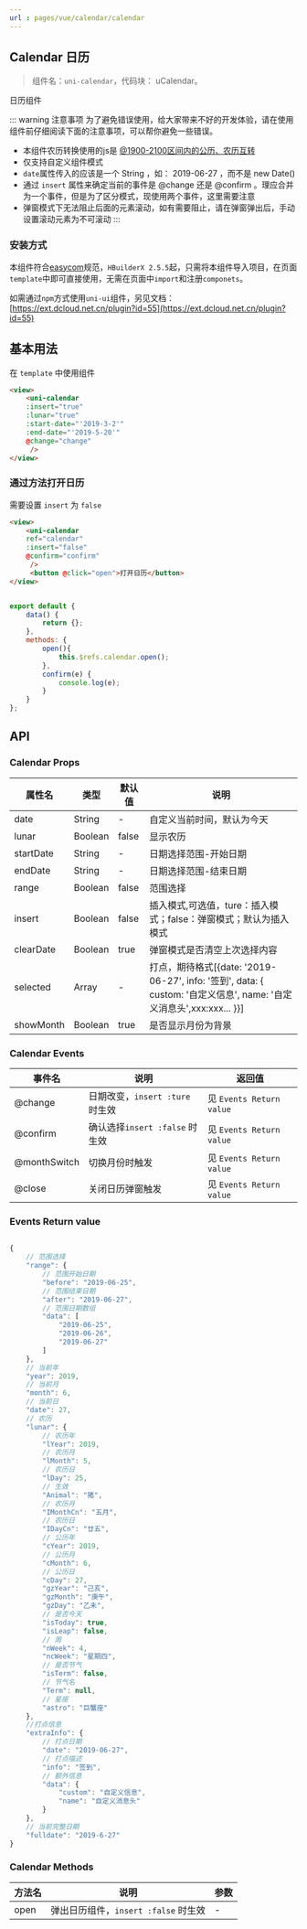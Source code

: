 ```yaml
---
url : pages/vue/calendar/calendar
---
```


## Calendar 日历
> 组件名：``uni-calendar``，代码块： uCalendar。  

日历组件

::: warning 注意事项
为了避免错误使用，给大家带来不好的开发体验，请在使用组件前仔细阅读下面的注意事项，可以帮你避免一些错误。
- 本组件农历转换使用的js是 [@1900-2100区间内的公历、农历互转](https://github.com/jjonline/calendar.js)  
- 仅支持自定义组件模式
- `date`属性传入的应该是一个 String ，如： 2019-06-27 ，而不是 new Date()
- 通过 `insert` 属性来确定当前的事件是 @change 还是 @confirm 。理应合并为一个事件，但是为了区分模式，现使用两个事件，这里需要注意
- 弹窗模式下无法阻止后面的元素滚动，如有需要阻止，请在弹窗弹出后，手动设置滚动元素为不可滚动
:::

### 安装方式

本组件符合[easycom](https://uniapp.dcloud.io/collocation/pages?id=easycom)规范，`HBuilderX 2.5.5`起，只需将本组件导入项目，在页面`template`中即可直接使用，无需在页面中`import`和注册`componets`。

如需通过`npm`方式使用`uni-ui`组件，另见文档：[https://ext.dcloud.net.cn/plugin?id=55](https://ext.dcloud.net.cn/plugin?id=55)

## 基本用法

在 ``template`` 中使用组件

```html
<view>
	<uni-calendar 
	:insert="true"
	:lunar="true" 
	:start-date="'2019-3-2'"
	:end-date="'2019-5-20'"
	@change="change"
	 />
</view>
```

### 通过方法打开日历

需要设置 `insert` 为 `false`

```html
<view>
	<uni-calendar 
	ref="calendar"
	:insert="false"
	@confirm="confirm"
	 />
	 <button @click="open">打开日历</button>
</view>
```

```javascript

export default {
	data() {
		return {};
	},
	methods: {
		open(){
			this.$refs.calendar.open();
		},
		confirm(e) {
			console.log(e);
		}
	}
};

```


## API

### Calendar Props

|  属性名	|    类型	| 默认值| 说明																													|
| ---		| ---		| ---	| ---																													|
| date		| String	|-		| 自定义当前时间，默认为今天																							|
| lunar		| Boolean	| false	| 显示农历																												|
| startDate	| String	|-		| 日期选择范围-开始日期																									|
| endDate	| String	|-		| 日期选择范围-结束日期																									|
| range		| Boolean	| false	| 范围选择																												|
| insert	| Boolean	| false	| 插入模式,可选值，ture：插入模式；false：弹窗模式；默认为插入模式														|
|clearDate	|Boolean	|true	|弹窗模式是否清空上次选择内容	|
| selected	| Array		|-		| 打点，期待格式[{date: '2019-06-27', info: '签到', data: { custom: '自定义信息', name: '自定义消息头',xxx:xxx... }}]	|
|showMonth	| Boolean	| true	| 是否显示月份为背景																									|

### Calendar Events

|  事件名		| 说明								|返回值|
| ---			| ---								|---|
| @change		|  日期改变，`insert :ture` 时生效	|见 `Events Return value`|
| @confirm		|  确认选择`insert :false` 时生效	|见 `Events Return value`|
| @monthSwitch	| 切换月份时触发					|见 `Events Return value`|
| @close		| 关闭日历弹窗触发					|见 `Events Return value`|

### Events Return value

```javascript

{
	// 范围选择
    "range": {	
		// 范围开始日期
        "before": "2019-06-25", 
		// 范围结束日期
        "after": "2019-06-27",  
		// 范围日期数组
        "data": [				
			"2019-06-25",
            "2019-06-26",
            "2019-06-27"
        ]
    },
	// 当前年
    "year": 2019,
	// 当前月
    "month": 6,
	// 当前日
    "date": 27,
	// 农历
    "lunar": {
		// 农历年
        "lYear": 2019,
		// 农历月
        "lMonth": 5,
		// 农历日
        "lDay": 25,
		// 生效
        "Animal": "猪",
		// 农历月
        "IMonthCn": "五月",
		// 农历日
        "IDayCn": "廿五",
		// 公历年
        "cYear": 2019,
		// 公历月
        "cMonth": 6,
		// 公历日
        "cDay": 27,
        "gzYear": "己亥",
        "gzMonth": "庚午",
        "gzDay": "乙未",
		// 是否今天
        "isToday": true,
        "isLeap": false,
		// 周
        "nWeek": 4,
        "ncWeek": "星期四",
		// 是否节气
        "isTerm": false,
		// 节气名
        "Term": null,
		// 星座
        "astro": "巨蟹座"
    },
	//打点信息
    "extraInfo": {
		// 打点日期
        "date": "2019-06-27",
		// 打点描述
        "info": "签到",
		// 额外信息
        "data": {
            "custom": "自定义信息",
            "name": "自定义消息头"
        }
    },
	// 当前完整日期
    "fulldate": "2019-6-27"
}

```

### Calendar Methods

| 方法名	|    说明	| 			参数						|
| ---		| ---		| ---									|
| open	| 弹出日历组件，`insert :false` 时生效|- 	|




